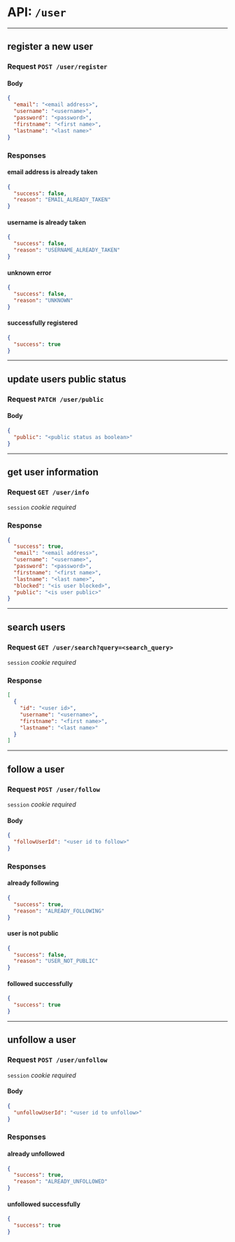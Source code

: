 # API: `/user`

---
## register a new user

### Request `POST /user/register`

#### Body
```json
{
  "email": "<email address>",
  "username": "<username>",
  "password": "<password>",
  "firstname": "<first name>",
  "lastname": "<last name>"
}
```

### Responses

#### email address is already taken
```json
{
  "success": false,
  "reason": "EMAIL_ALREADY_TAKEN"
}
```

#### username is already taken
```json
{
  "success": false,
  "reason": "USERNAME_ALREADY_TAKEN"
}
```

#### unknown error
```json
{
  "success": false,
  "reason": "UNKNOWN"
}
```

#### successfully registered
```json
{
  "success": true
}
```

---
## update users public status

### Request `PATCH /user/public`

#### Body
```json
{
  "public": "<public status as boolean>"
}
```

---
## get user information

### Request `GET /user/info`

`session` _cookie required_

### Response

```json
{
  "success": true,
  "email": "<email address>",
  "username": "<username>",
  "password": "<password>",
  "firstname": "<first name>",
  "lastname": "<last name>",
  "blocked": "<is user blocked>",
  "public": "<is user public>"
}
```

---
## search users

### Request `GET /user/search?query=<search_query>`

`session` _cookie required_

### Response

```json
[
  {
    "id": "<user id>",
    "username": "<username>",
    "firstname": "<first name>",
    "lastname": "<last name>"
  }
]
```

---
## follow a user

### Request `POST /user/follow`

`session` _cookie required_

#### Body

```json
{
  "followUserId": "<user id to follow>"
}
```

### Responses

#### already following
```json
{
  "success": true,
  "reason": "ALREADY_FOLLOWING"
}
```

#### user is not public
```json
{
  "success": false,
  "reason": "USER_NOT_PUBLIC"
}
```

#### followed successfully
```json
{
  "success": true
}
```

---
## unfollow a user

### Request `POST /user/unfollow`

`session` _cookie required_

#### Body

```json
{
  "unfollowUserId": "<user id to unfollow>"
}
```

### Responses

#### already unfollowed
```json
{
  "success": true,
  "reason": "ALREADY_UNFOLLOWED"
}
```

#### unfollowed successfully
```json
{
  "success": true
}
```